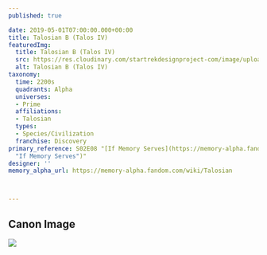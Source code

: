 ```yaml
---
published: true

date: 2019-05-01T07:00:00.000+00:00
title: Talosian B (Talos IV)
featuredImg:
  title: Talosian B (Talos IV)
  src: https://res.cloudinary.com/startrekdesignproject-com/image/upload/v1556752320/Talosian.png
  alt: Talosian B (Talos IV)
taxonomy:
  time: 2200s
  quadrants: Alpha
  universes:
  - Prime
  affiliations:
  - Talosian
  types:
  - Species/Civilization
  franchise: Discovery
primary_reference: S02E08 "[If Memory Serves](https://memory-alpha.fandom.com/wiki/If_Memory_Serves
  "If Memory Serves")"
designer: ''
memory_alpha_url: https://memory-alpha.fandom.com/wiki/Talosian



---
```

## Canon Image

![](https://res.cloudinary.com/startrekdesignproject-com/image/upload/v1556752320/DSC_2x8_Talosians2.jpg)